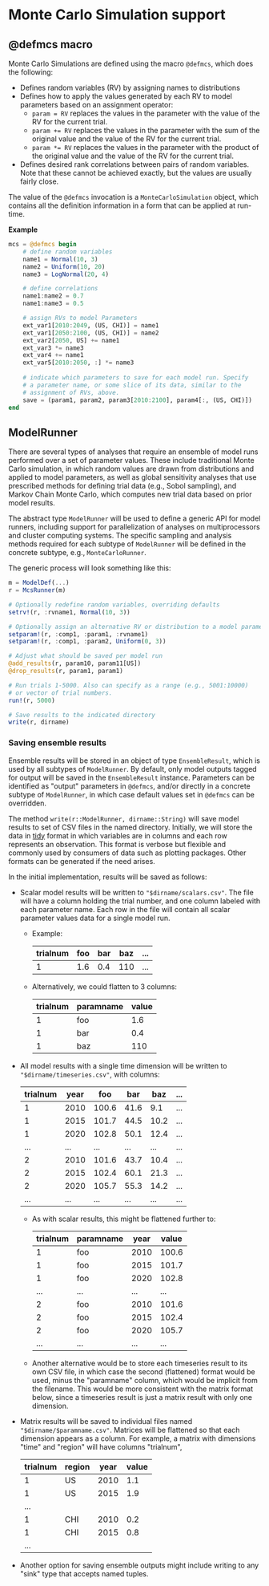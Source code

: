 # Monte Carlo Simulation support

## @defmcs macro
Monte Carlo Simulations are defined using the macro ```@defmcs```, which does the following:

* Defines random variables (RV) by assigning names to distributions
* Defines how to apply the values generated by each RV to model parameters based on an assignment operator:
  * ```param = RV``` replaces the values in the parameter with the value of the RV for the current trial.
  * ```param += RV``` replaces the values in the parameter with the sum of the original value and the value of the RV for the current trial.
  * ```param *= RV``` replaces the values in the parameter with the product of the original value and the value of the RV for the current trial.
* Defines desired rank correlations between pairs of random variables. Note that these cannot be achieved exactly, but the values are usually fairly close.

The value of the ```@defmcs``` invocation is a ```MonteCarloSimulation``` object, which contains all the definition information in a form that can be applied at run-time.

**Example**

```julia
mcs = @defmcs begin
    # define random variables
    name1 = Normal(10, 3)
    name2 = Uniform(10, 20)
    name3 = LogNormal(20, 4)

    # define correlations
    name1:name2 = 0.7
    name1:name3 = 0.5

    # assign RVs to model Parameters
    ext_var1[2010:2049, (US, CHI)] = name1
    ext_var1[2050:2100, (US, CHI)] = name2
    ext_var2[2050, US] += name1
    ext_var3 *= name3
    ext_var4 += name1
    ext_var5[2010:2050, :] *= name3
    
    # indicate which parameters to save for each model run. Specify
    # a parameter name, or some slice of its data, similar to the
    # assignment of RVs, above.
    save = (param1, param2, param3[2010:2100], param4[:, (US, CHI)])
end
```

## ModelRunner

There are several types of analyses that require an ensemble of model runs performed over a set of parameter values. These include traditional Monte Carlo simulation, in which random values are drawn from distributions and applied to model parameters, as well as global sensitivity analyses that use prescribed methods for defining trial data (e.g., Sobol sampling), and Markov Chain Monte Carlo, which computes new trial data based on prior model results.

The abstract type ```ModelRunner``` will be used to define a generic API for model runners, including support for parallelization of analyses on multiprocessors and cluster computing systems. The specific sampling and analysis methods required for each subtype of ```ModelRunner``` will be defined in the concrete subtype, e.g., ```MonteCarloRunner```.

The generic process will look something like this:

```julia
m = ModelDef(...)
r = McsRunner(m)

# Optionally redefine random variables, overriding defaults
setrv!(r, :rvname1, Normal(10, 3))

# Optionally assign an alternative RV or distribution to a model parameter
setparam!(r, :comp1, :param1, :rvname1)
setparam!(r, :comp1, :param2, Uniform(0, 3))

# Adjust what should be saved per model run
@add_results(r, param10, param11[US])
@drop_results(r, param1, param1)

# Run trials 1-5000. Also can specify as a range (e.g., 5001:10000) 
# or vector of trial numbers.
run!(r, 5000)

# Save results to the indicated directory
write(r, dirname)
```

### Saving ensemble results

Ensemble results will be stored in an object of type ```EnsembleResult```, which is used by all subtypes of ```ModelRunner```. By default, only model outputs tagged for output will be saved in the ```EnsembleResult``` instance. Parameters can be identified as "output" parameters in ```@defmcs```, and/or directly in a concrete subtype of ```ModelRunner```, in which case default values set in ```@defmcs``` can be overridden.

The method ```write(r::ModelRunner, dirname::String)``` will save model results to set of CSV files in the named directory. Initially, we will store the data in [tidy](https://cran.r-project.org/web/packages/tidyr/vignettes/tidy-data.html) format in which variables are in columns and each row represents an observation. This format is verbose but flexible and commonly used by consumers of data such as plotting packages. Other formats can be generated if the need arises.

In the initial implementation, results will be saved as follows:

* Scalar model results will be written to ```"$dirname/scalars.csv"```. The file will have a column holding the trial number, and one column labeled with each parameter name. Each row in the file will contain all scalar parameter values data for a single  model run. 
  * Example:

    | trialnum | foo | bar | baz | ... |
    | -------- | --- | --- | --- | --- |
    | 1        | 1.6 | 0.4 | 110 | ... |

  * Alternatively, we could flatten to 3 columns: 

    | trialnum | paramname | value |
    | -------- | --------- | ----- |
    | 1        | foo       | 1.6   |
    | 1        | bar       | 0.4   |
    | 1        | baz       | 110   |

* All model results with a single time dimension will be written to ```"$dirname/timeseries.csv"```, with columns:

  | trialnum | year | foo   | bar  | baz  | ... |
  | -------- | ---- | ----- | ---- | ---- | --- |
  | 1        | 2010 | 100.6 | 41.6 | 9.1  | ... |
  | 1        | 2015 | 101.7 | 44.5 | 10.2 | ... |
  | 1        | 2020 | 102.8 | 50.1 | 12.4 | ... |
  | ...      | ...  | ...   | ...  | ...  | ... |
  | 2        | 2010 | 101.6 | 43.7 | 10.4 | ... |
  | 2        | 2015 | 102.4 | 60.1 | 21.3 | ... |
  | 2        | 2020 | 105.7 | 55.3 | 14.2 | ... |
  | ...      | ...  | ...   | ...  | ...  | ... |

  * As with scalar results, this might be flattened further to:

    | trialnum | paramname | year | value |
    | -------- | --------- | ---- | ----- |
    | 1        | foo       | 2010 | 100.6 |
    | 1        | foo       | 2015 | 101.7 |
    | 1        | foo       | 2020 | 102.8 |
    | ...      | ...       | ...  | ...   |
    | 2        | foo       | 2010 | 101.6 |
    | 2        | foo       | 2015 | 102.4 |
    | 2        | foo       | 2020 | 105.7 |
    | ...      | ...       | ...  | ...   |

  * Another alternative would be to store each timeseries result to its own CSV file, in which case the second (flattened) format would be used, minus the "paramname" column, which would be implicit from the filename. This would be more consistent with the matrix format below, since a timeseries result is just a matrix result with only one dimension.

* Matrix results will be saved to individual files named ```"$dirname/$paramname.csv"```. Matrices will be flattened so that each dimension appears as a column. For example, a matrix with dimensions "time" and "region" will have columns "trialnum", 

  | trialnum | region | year | value |
  | -------- | ------ | ---- | ----- |
  | 1 | US | 2010 | 1.1 |
  | 1 | US | 2015 | 1.9 |
  | ...|
  | 1 | CHI | 2010 | 0.2 |
  | 1 | CHI | 2015 | 0.8 |
  | ...|
  
* Another option for saving ensemble outputs might include writing to any "sink" type that accepts named tuples.
